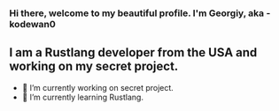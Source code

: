 ### **Hi there, welcome to my beautiful profile. I'm Georgiy, aka - kodewan0**


## **I am a Rustlang developer from the USA and working on my secret project.**

- 🔭 I’m currently working on secret project.
- 🌱 I’m currently learning Rustlang.
